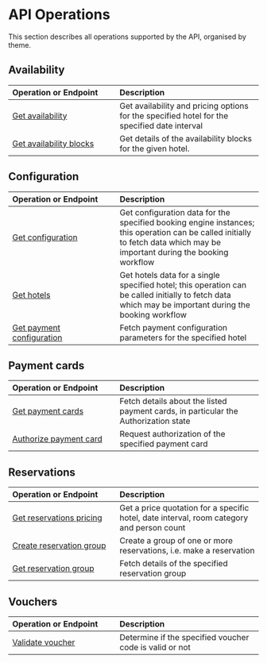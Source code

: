 # API Operations

This section describes all operations supported by the API, organised by theme.

## Availability

| <div style="width:200px">Operation or Endpoint</div> | Description |
| :-- | :-- |
| [Get availability](hotels.md#get-availability) | Get availability and pricing options for the specified hotel for the specified date interval |
| [Get availability blocks](availability-blocks.md#get-availability-blocks) | Get details of the availability blocks for the given hotel. |

## Configuration

| <div style="width:200px">Operation or Endpoint</div> | Description |
| :-- | :-- |
| [Get configuration](configuration.md#get-configuration) | Get configuration data for the specified booking engine instances; this operation can be called initially to fetch data which may be important during the booking workflow |
| [Get hotels](hotels.md#get-hotels) | Get hotels data for a single specified hotel; this operation can be called initially to fetch data which may be important during the booking workflow |
| [Get payment configuration](hotels.md#get-payment-configuration) | Fetch payment configuration parameters for the specified hotel |

## Payment cards

| <div style="width:200px">Operation or Endpoint</div> | Description |
| :-- | :-- |
| [Get payment cards](payment-cards.md#get-payment-cards) | Fetch details about the listed payment cards, in particular the Authorization state |
| [Authorize payment card](payment-cards.md#authorize-payment-card) | Request authorization of the specified payment card |

## Reservations

| <div style="width:200px">Operation or Endpoint</div> | Description |
| :-- | :-- |
| [Get reservations pricing](reservations.md#get-reservations-pricing) | Get a price quotation for a specific hotel, date interval, room category and person count |
| [Create reservation group](reservation-groups.md#create-reservation-group) | Create a group of one or more reservations, i.e. make a reservation |
| [Get reservation group](reservation-groups.md#get-reservation-group) | Fetch details of the specified reservation group |

## Vouchers

| <div style="width:200px">Operation or Endpoint</div> | Description |
| :-- | :-- |
| [Validate voucher](vouchers.md#validate-voucher) | Determine if the specified voucher code is valid or not |

